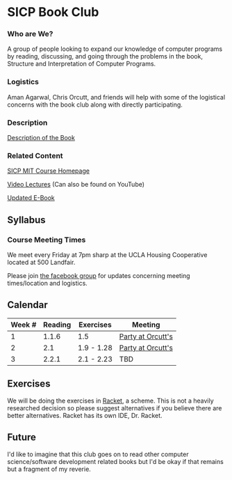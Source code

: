 # SICP Book Club

### Who are We?

A group of people looking to expand our knowledge of computer programs by reading, discussing, and going through the problems in the book, Structure and Interpretation of Computer Programs. 

### Logistics

Aman Agarwal, Chris Orcutt, and friends will help with some of the logistical concerns with the book club along with directly participating.

### Description

[Description of the Book](https://www.reddit.com/r/compsci/comments/1rw5jy/who_should_read_sicp/cdrjadg) 

### Related Content

[SICP MIT Course Homepage](http://ocw.mit.edu/courses/electrical-engineering-and-computer-science/6-001-structure-and-interpretation-of-computer-programs-spring-2005/)

[Video Lectures](http://ocw.mit.edu/courses/electrical-engineering-and-computer-science/6-001-structure-and-interpretation-of-computer-programs-spring-2005/video-lectures/) (Can also be found on YouTube)

[Updated E-Book](https://sicpebook.wordpress.com/ebook/) 

## Syllabus

### Course Meeting Times

We meet every Friday at 7pm sharp at the UCLA Housing Cooperative located at 500 Landfair.

Please join [the facebook group](https://www.facebook.com/groups/466276546890313/466278320223469/) for updates concerning meeting times/location and logistics.

## Calendar

Week #     | Reading     | Exercises    | Meeting
---------- | ----------- | ------------ | -----------
1          | 1.1.6       | 1.5          | [Party at Orcutt's](https://www.facebook.com/groups/466276546890313/permalink/466278320223469/) 
2          | 2.1         | 1.9 - 1.28   | [Party at Orcutt's](https://www.facebook.com/events/100927973606886/)
3          | 2.2.1       | 2.1 - 2.23   | TBD

## Exercises

We will be doing the exercises in [Racket](http://racket-lang.org/), a scheme. This is not a heavily researched decision so please suggest alternatives if you believe there are better alternatives. Racket has its own IDE, Dr. Racket.

## Future

I'd like to imagine that this club goes on to read other computer science/software development related books but I'd be okay if that remains but a fragment of my reverie.



